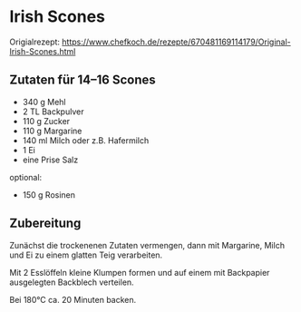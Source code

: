 # Irish Scones

Origialrezept: <https://www.chefkoch.de/rezepte/670481169114179/Original-Irish-Scones.html>

## Zutaten für 14–16 Scones

* 340 g Mehl
* 2 TL Backpulver
* 110 g Zucker
* 110 g Margarine
* 140 ml Milch oder z.B. Hafermilch 
* 1 Ei
* eine Prise Salz

optional:

* 150 g Rosinen

## Zubereitung

Zunächst die trockenenen Zutaten vermengen,
dann mit Margarine, Milch und Ei zu einem glatten Teig verarbeiten.

Mit 2 Esslöffeln kleine Klumpen formen und auf einem mit Backpapier ausgelegten Backblech verteilen.

Bei 180°C ca. 20 Minuten backen.

